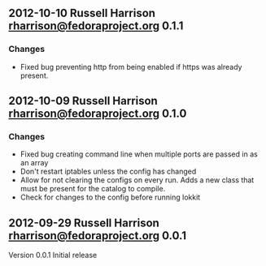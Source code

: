 ## 2012-10-10  Russell Harrison  <rharrison@fedoraproject.org>  0.1.1

### Changes

* Fixed bug preventing http from being enabled if https was already present.

## 2012-10-09  Russell Harrison  <rharrison@fedoraproject.org>  0.1.0

### Changes

* Fixed bug creating command line when multiple ports are passed in as an array
* Don't restart iptables unless the config has changed
* Allow for not clearing the configs on every run. Adds a new class that must be present for the catalog to compile.
* Check for changes to the config before running lokkit

## 2012-09-29  Russell Harrison  <rharrison@fedoraproject.org>  0.0.1

Version 0.0.1 Initial release

